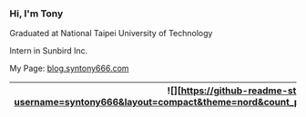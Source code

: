 ### Hi, I'm Tony

Graduated at National Taipei University of Technology

Intern in Sunbird Inc.

My Page: [blog.syntony666.com](https://blog.syntony666.com)

|![][https://github-readme-stats.vercel.app/api/top-langs/?username=syntony666&layout=compact&theme=nord&count_private=true&card_width=400&langs_count=6&hide=stylus,scss]|![][https://github-readme-stats.vercel.app/api?username=syntony666&theme=nord&show_icons=true&count_private=true&hide=contribs&line_height=24]|
|---|---|
